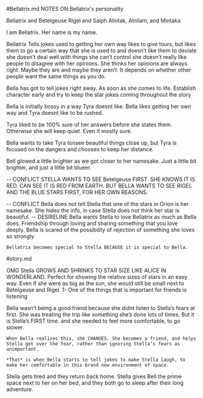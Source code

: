 #Bellatrix.md
NOTES ON Bellatrix's personality

Bellatrix and Betelgeuse
Rigel and Saiph
Alnitak, Alnilam, and Mintaka

I am Bellatrix. Her name is my name.

Bellatrix
Tells jokes
used to getting her own way
likes to give tours, but likes them to go a certain way that she is used to and doesn’t like them to deviate
she doesn’t deal well with things she can’t control
she doesn’t really like people to disagree with her opinions. 
She thinks her opinions are always right.
Maybe they are and maybe they aren’t. It depends on whether other people want the same things as you do.

Bella has got to tell jokes right away.
As soon as she comes to life. Establish character early and try to keep the star jokes coming throughout the story

Bella is initially bossy in a way Tyra doesnt like. Bella likes getting her own way and Tyra doesnt like to be rushed.

Tyra liked to be 100% sure of her answers before she states them. Otherwise she will keep quiet. Even if mostly sure.

Bella wants to take Tyra tonsee beautiful things close up, but Tyra is focused on the dangers and chooses to keep her distance.

Bell glowed a little brighter as we got closer to her namesake. Just a little bit brighter, and just a little bit blueer.

-- CONFLICT
    STELLA WANTS TO SEE Betelgeuse FIRST. SHE KNOWS IT IS RED. CAN SEE IT IS RED FROM EARTH. BUT BELLA WANTS TO SEE RIGEL AND THE BLUE STARS FIRST, FOR HER OWN REASONS. 

-- CONFLICT
    Bella does not tell Stella that one of the stars in Orion is her namesake. She hides the info, in case Stella does not think her star is beautiful. 
-- DESIRELINE
    Bella wants Stella to love Bellatrix as much as Bella does. 
    Friendship through loving and sharing something that you love deeply.
    Bella is scared of the possibility of rejection of something she loves so strongly

    Bellatrix becomes special to Stella BECAUSE it is special to Bella.
     
#story.md

OMG Stella GROWS AND SHRINKS TO STAR SIZE LIKE ALICE IN WONDERLAND. 
Perfect for showing the relative sizes of stars in an easy way. 
Even if she were as big as the sun, she would still be small next to Betelgeuse and Rigel. 
1-
One of the things that is important for friends is listening

Bella wasn’t being a good friend because she didnt listen to 
Stella’s fears at first. 
She was treating the trip like something she’s done lots of times. 
But it is Stella’s FIRST time. and she needed to feel more 
comfortable, to go slower.

    When Bella realizes this, she CHANGES. She becomes a friend, and helps Stella get over the fear, rather than ignoring Stella’s fears as unimportant.

    *That* is when Bella starts to tell jokes to make Stella laugh, to make her comfortable in this brand new environment of space.


Stella gets tired and they return back home. Stella gives Bell the prime space next to her on her bed, and they both go to sleep after their long adventure.